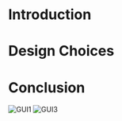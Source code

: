 # Introduction
# Design Choices
# Conclusion

![GUI1](https://github.com/terrabladex/periodiCpp-Storage/blob/main/STAGE1-2/GUI(1)-Table-cursor.png)
![GUI3](https://github.com/terrabladex/periodiCpp-Storage/blob/main/STAGE1-2/GUI(2)-Element-Infos.png)
